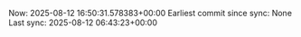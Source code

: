 Now: 2025-08-12 16:50:31.578383+00:00 Earliest commit since sync: None Last sync: 2025-08-12 06:43:23+00:00
